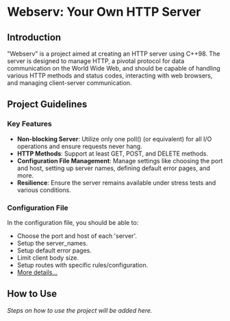 # Webserv: Your Own HTTP Server

## Introduction

"Webserv" is a project aimed at creating an HTTP server using C++98. The server is designed to manage HTTP, a pivotal protocol for data communication on the World Wide Web, and should be capable of handling various HTTP methods and status codes, interacting with web browsers, and managing client-server communication.

## Project Guidelines

### Key Features

- **Non-blocking Server**: Utilize only one poll() (or equivalent) for all I/O operations and ensure requests never hang.
- **HTTP Methods**: Support at least GET, POST, and DELETE methods.
- **Configuration File Management**: Manage settings like choosing the port and host, setting up server names, defining default error pages, and more.
- **Resilience**: Ensure the server remains available under stress tests and various conditions.
  
### Configuration File

In the configuration file, you should be able to:
- Choose the port and host of each 'server'.
- Setup the server_names.
- Setup default error pages.
- Limit client body size.
- Setup routes with specific rules/configuration.
- [More details...](#)

## How to Use

*Steps on how to use the project will be added here.*



